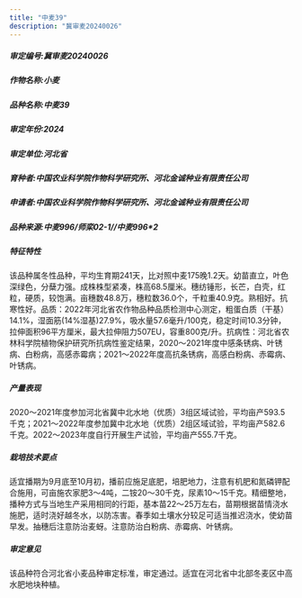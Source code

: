 ```yaml
---
title: "中麦39"
description: "冀审麦20240026"
---
```

##### 审定编号:冀审麦20240026

##### 作物名称:小麦

##### 品种名称:中麦39

##### 审定年份:2024

##### 审定单位:河北省

##### 育种者:中国农业科学院作物科学研究所、河北金诚种业有限责任公司

##### 申请者:中国农业科学院作物科学研究所、河北金诚种业有限责任公司

##### 品种来源:中麦996/师栾02-1//中麦996*2

##### 特征特性
该品种属冬性品种，平均生育期241天，比对照中麦175晚1.2天。幼苗直立，叶色深绿色，分蘖力强。成株株型紧凑，株高68.5厘米。穗纺锤形，长芒，白壳，红粒，硬质，较饱满。亩穗数48.8万，穗粒数36.0个，千粒重40.9克。熟相好。抗寒性好。品质：2022年河北省农作物品种品质检测中心测定，粗蛋白质（干基）14.1%，湿面筋(14%湿基)27.9%，吸水量57.6毫升/100克，稳定时间10.3分钟，拉伸面积96平方厘米，最大拉伸阻力507EU，容重800克/升。抗病性：河北省农林科学院植物保护研究所抗病性鉴定结果，2020～2021年度中感条锈病、叶锈病、白粉病，高感赤霉病；2021～2022年度高抗条锈病，高感白粉病、赤霉病、叶锈病。

##### 产量表现
2020～2021年度参加河北省冀中北水地（优质）3组区域试验，平均亩产593.5千克；2021～2022年度参加冀中北水地（优质）2组区域试验，平均亩产582.6千克。2022～2023年度自行开展生产试验，平均亩产555.7千克。

##### 栽培技术要点
适宜播期为9月底至10月初，播前应施足底肥，培肥地力，注意有机肥和氮磷钾配合施用，可亩施农家肥3～4吨，二铵20～30千克，尿素10～15千克。精细整地，播种方式与当地生产采用相同的行距，基本苗22～25万左右，苗期根据苗情浇水施肥，适时浇好越冬水，以防冻害。春季如土壤水分较足可适当推迟浇水，使幼苗早发。抽穗后注意防治麦蚜。注意防治白粉病、赤霉病、叶锈病。

##### 审定意见
该品种符合河北省小麦品种审定标准，审定通过。适宜在河北省中北部冬麦区中高水肥地块种植。
